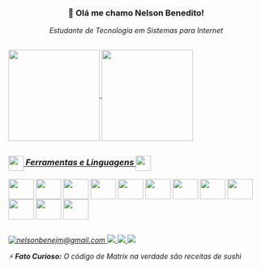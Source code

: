 ### <p align="center">👋 Olá me chamo Nelson Benedito!</p>
<p align="center"><i>Estudante de Tecnologia em Sistemas para Internet<i></p>

##

<link rel="stylesheet" href="https://cdn.jsdelivr.net/gh/devicons/devicon@v2.15.1/devicon.min.css">

<div >
    <a  href="https://github.com/NelsonBenedito">
        <img height="180em" align="center" src="https://github-readme-stats.vercel.app/api?username=NelsonBenedito&show_icons=true&hide_border=true&theme=dark&count_private=true" alt="">
        <img height="180em" align="center" src="https://github-readme-stats.vercel.app/api/top-langs/?username=NelsonBenedito&show_icons=true&theme=dark&hide_border=true" alt="">
</div>

##
    
 ### <img align="center" height="30" width="30" src="https://em-content.zobj.net/thumbs/120/google/350/desktop-computer_1f5a5-fe0f.png"> Ferramentas e Linguagens <img align="center" height="30" width="30" src="https://em-content.zobj.net/source/microsoft-teams/337/hammer-and-wrench_1f6e0-fe0f.png">
    
 <div style="display:inline-block">
    <img align="center" height="40" width="50" src="https://cdn.jsdelivr.net/gh/devicons/devicon/icons/css3/css3-original.svg" /> 
    <img align="center" height="40" width="50" src="https://cdn.jsdelivr.net/gh/devicons/devicon/icons/html5/html5-original.svg" />
    <img align="center" height="40" width="50" src="https://cdn.jsdelivr.net/gh/devicons/devicon@latest/icons/nodejs/nodejs-original-wordmark.svg" />
    <img align="center" height="40" width="50"src="https://cdn.jsdelivr.net/gh/devicons/devicon@latest/icons/typescript/typescript-plain.svg" />
    <img align="center" height="40" width="50" src="https://cdn.jsdelivr.net/gh/devicons/devicon/icons/javascript/javascript-original.svg" />
    <img align="center" height="40" width="50" src="https://cdn.jsdelivr.net/gh/devicons/devicon@latest/icons/react/react-original.svg" />
    <img align="center" height="40" width="50" src="https://cdn.jsdelivr.net/gh/devicons/devicon@latest/icons/electron/electron-original.svg" />
    <img align="center" height="40" width="50" src="https://cdn.jsdelivr.net/gh/devicons/devicon@latest/icons/tailwindcss/tailwindcss-original.svg" />
    <img align="center" height="40" width="50"src="https://cdn.jsdelivr.net/gh/devicons/devicon@latest/icons/nextjs/nextjs-original.svg" />
    <img align="center" height="40" width="50" src="https://cdn.jsdelivr.net/gh/devicons/devicon/icons/illustrator/illustrator-plain.svg" />
    <img align="center" height="40" width="50" src="https://cdn.jsdelivr.net/gh/devicons/devicon/icons/photoshop/photoshop-plain.svg" />
    <img align="center" height="40" width="50" src="https://cdn.jsdelivr.net/gh/devicons/devicon/icons/figma/figma-original.svg" />
</div>
 
##
     
 <div>
     <a target = "_blank" href = "mailto:nelsonbenejm@gmail.com" >
    <img src="https://img.shields.io/badge/Gmail-D14836?style=for-the-badge&logo=gmail&logoColor=white" alt="nelsonbenejm@gmail.com">
     <a>
     <a target = "_blank" href="https://t.me/NelsonBene">
     <img src="https://img.shields.io/badge/Telegram-2CA5E0?style=for-the-badge&logo=telegram&logoColor=white">
     <a>
     <a target = "_blank" href="https://steamcommunity.com/profiles/76561198334797169">
     <img src="https://img.shields.io/badge/Steam-000000?style=for-the-badge&logo=steam&logoColor=white">
     <a>
      <a target = "_blank" href="https://www.instagram.com/nelsonbenejm/">
     <img src="https://img.shields.io/badge/Instagram-E4405F?style=for-the-badge&logo=instagram&logoColor=white">
     <a>
</div>
    
    
⚡ **Fato Curioso:** O código de Matrix na verdade são receitas de sushi

